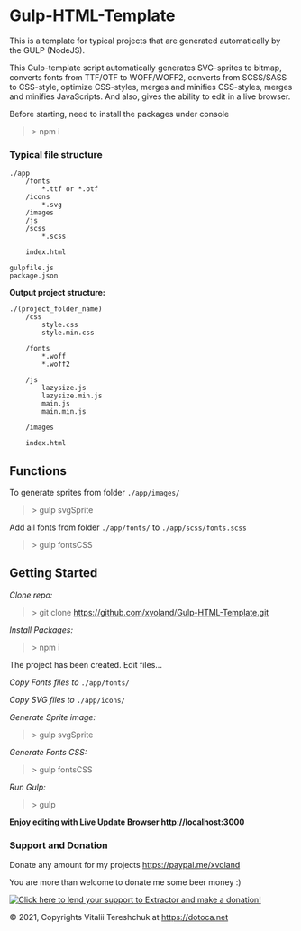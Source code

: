 # Gulp-HTML-Template

This is a template for typical projects that are generated automatically by the GULP (NodeJS).

This Gulp-template script automatically generates SVG-sprites to bitmap, converts fonts from TTF/OTF to WOFF/WOFF2, converts from SCSS/SASS to CSS-style, optimize CSS-styles, merges and minifies CSS-styles, merges and minifies JavaScripts. And also, gives the ability to edit in a live browser.



Before starting, need to install the packages under console 
>  \> npm i

### Typical file structure
```
./app
	/fonts
		*.ttf or *.otf
	/icons
		*.svg
	/images
	/js
	/scss
		*.scss
		
	index.html
	
gulpfile.js
package.json
```


**Output project structure:**
```
./(project_folder_name)
	/css
		style.css
		style.min.css
		
	/fonts
		*.woff
		*.woff2
		
	/js
		lazysize.js
		lazysize.min.js
		main.js
		main.min.js
		
	/images
	
	index.html
```


## Functions

To generate sprites from folder `./app/images/`
> \> gulp svgSprite

Add all fonts from folder `./app/fonts/` to `./app/scss/fonts.scss`

> \> gulp fontsCSS

## Getting Started

*Clone repo:*

> \> git clone https://github.com/xvoland/Gulp-HTML-Template.git

*Install Packages:*

> \> npm i



The project has been created. Edit files...



*Copy Fonts files to* `./app/fonts/`

*Copy SVG files to* `./app/icons/`

*Generate Sprite image:*

> \> gulp svgSprite

*Generate Fonts CSS:*

> \> gulp fontsCSS

*Run Gulp:*

> \> gulp

**Enjoy editing with Live Update Browser http://localhost:3000**

### Support and Donation

Donate any amount for my projects <a href='https://paypal.me/xvoland'>https://paypal.me/xvoland</a>


You are more than welcome to donate me some beer money :)

<a href='https://www.paypal.com/cgi-bin/webscr?cmd=_s-xclick&hosted_button_id=9D4YBRWH8QURU'><img alt='Click here to lend your support to Extractor and make a donation!' src='https://www.paypalobjects.com/en_US/GB/i/btn/btn_donateCC_LG.gif' border='0' /></a>



© 2021, Copyrights Vitalii Tereshchuk at https://dotoca.net